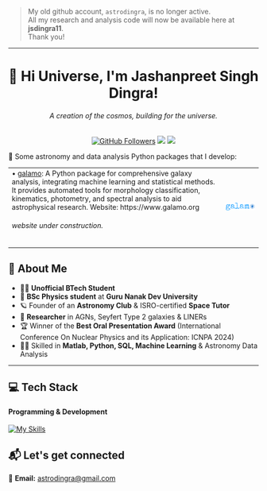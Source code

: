 <!-- Add a cover image (Replace with your own hosted image URL) -->
> My old github account, `astrodingra`, is no longer active.  
> All my research and analysis code will now be available here at **jsdingra11**. <br>
> Thank you!

---

<h1 align="center">👋 Hi Universe, I'm Jashanpreet Singh Dingra!</h1>
<h6 align="center">A creation of the cosmos, building for the universe.</h6>
<p align="center">
  <a href="https://github.com/jsdingra11"><img src="https://img.shields.io/github/followers/jsdingra11?style=social" alt="GitHub Followers"></a>
  <a href="mailto:astrodingra@gmail.com"><img src="https://img.shields.io/badge/Email-astrodingra%40gmail.com-red?style=flat-square&logo=gmail"></a>
  <a href="https://www.linkedin.com/in/jashanpreet-singh-dingra-2046b4206/"><img src="https://img.shields.io/badge/LinkedIn-Jashanpreet-blue?style=flat-square&logo=linkedin"></a>

🔭 Some astronomy and data analysis Python packages that I develop:

<table>
<tr>
  <td>
    • <a href="https://pypi.org/project/galamo/">galamo</a>: A Python package for comprehensive galaxy analysis, integrating machine learning and statistical methods. It provides automated tools for morphology classification, kinematics, photometry, and spectral analysis to aid astrophysical research.
    Website: https://www.galamo.org &nbsp;<h6>website under construction.</h6>

  </td>
  <td align="right">
    <a href="https://github.com/galamo-org/galamo/">
      <img src="galamo_main.svg" alt="Galamo Logo" width="400">
    </a>
  </td>
</tr>
</table>






## 🌟 About Me  

- 👨‍💻 **Unofficial BTech Student**
- 🔭 **BSc Physics student** at **Guru Nanak Dev University**  
- 🪐 Founder of an **Astronomy Club** & ISRO-certified **Space Tutor**  
- 🌌 **Researcher** in AGNs, Seyfert Type 2 galaxies & LINERs  
- 🏆 Winner of the **Best Oral Presentation Award** (International Conference On Nuclear Physics and its Application: ICNPA 2024)  
- 👨‍💻 Skilled in **Matlab, Python, SQL, Machine Learning** & Astronomy Data Analysis  

---

## 💻 Tech Stack  

#### Programming & Development  
[![My Skills](https://skillicons.dev/icons?i=matlab,python,julia,latex,r,mysql,html,css,php,js,flask,cpp,arduino&perline=8)](https://www.linkedin.com/in/jashanpreet-singh-dingra-2046b4206/)

## 📬 Let's get connected

📧 **Email:** [astrodingra@gmail.com](mailto:astrodingra@gmail.com)  

